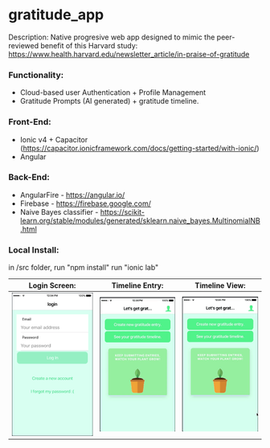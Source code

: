 # gratitude_app

Description: Native progresive web app designed to mimic the peer-reviewed benefit of this Harvard study: 
  https://www.health.harvard.edu/newsletter_article/in-praise-of-gratitude

### Functionality: 
- Cloud-based user Authentication + Profile Management
- Gratitude Prompts (AI generated) + gratitude timeline.

### Front-End: 
- Ionic v4 + Capacitor (https://capacitor.ionicframework.com/docs/getting-started/with-ionic/)
- Angular

### Back-End:
- AngularFire - https://angular.io/
- Firebase - https://firebase.google.com/
- Naive Bayes classifier - https://scikit-learn.org/stable/modules/generated/sklearn.naive_bayes.MultinomialNB.html

### Local Install:
in /src folder, run "npm install"
run "ionic lab" 

Login Screen: | Timeline Entry: | Timeline View:
------------ | ------------- | -------------
![](login.png) | ![](new_entry.gif) | ![](timeline.gif)


